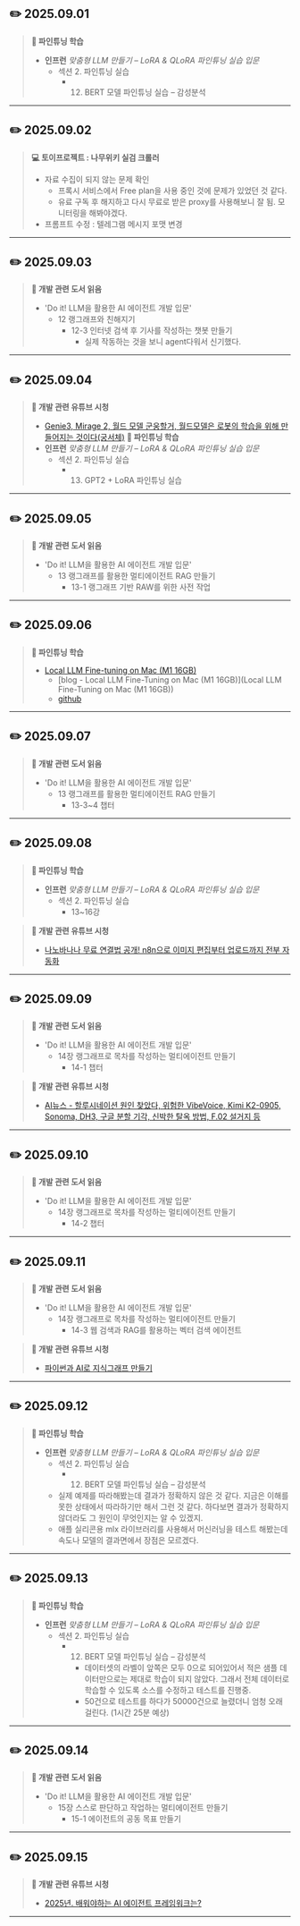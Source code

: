 ## ✏️ 2025.09.01
> **🎥 파인튜닝 학습**
>   - **인프런** _맞춤형 LLM 만들기 – LoRA & QLoRA 파인튜닝 실습 입문_
>       - 섹션 2. 파인튜닝 실습
>           - 12. BERT 모델 파인튜닝 실습 – 감성분석

---

## ✏️ 2025.09.02
> **💻 토이프로젝트 : 나무위키 실검 크롤러**
>   - 자료 수집이 되지 않는 문제 확인
>       - 프록시 서비스에서 Free plan을 사용 중인 것에 문제가 있었던 것 같다.
>       - 유료 구독 후 해지하고 다시 무료로 받은 proxy를 사용해보니 잘 됨. 모니터링을 해봐야겠다.
>   - 프롬프트 수정 : 텔레그램 메시지 포맷 변경

---

## ✏️ 2025.09.03
> **📖 개발 관련 도서 읽음**
>   - 'Do it! LLM을 활용한 AI 에이전트 개발 입문'
>       - 12 랭그래프와 친해지기
>           - 12-3 인터넷 검색 후 기사를 작성하는 챗봇 만들기
>               - 실제 작동하는 것을 보니 agent다워서 신기했다.

---

## ✏️ 2025.09.04
> **📖 개발 관련 유튜브 시청**
>   - [Genie3, Mirage 2, 월드 모델 군웅할거, 월드모델은 로봇의 학습을 위해 만들어지는 것이다(궁서체)](https://youtu.be/fq52EuIeFiY?si=VbuSnjniG6BtbsqO)
> **🎥 파인튜닝 학습**
>   - **인프런** _맞춤형 LLM 만들기 – LoRA & QLoRA 파인튜닝 실습 입문_
>       - 섹션 2. 파인튜닝 실습
>           - 13. GPT2 + LoRA 파인튜닝 실습

---

## ✏️ 2025.09.05
> **📖 개발 관련 도서 읽음**
>   - 'Do it! LLM을 활용한 AI 에이전트 개발 입문'
>       - 13 랭그래프를 활용한 멀티에이전트 RAG 만들기
>           - 13-1 랭그래프 기반 RAW를 위한 사전 작업

---

## ✏️ 2025.09.06
> **🎥 파인튜닝 학습**
>   - [Local LLM Fine-tuning on Mac (M1 16GB)](https://youtu.be/3PIqhdRzhxE?si=C2fL7Gx2aa-tl1pM)
>       - [blog - Local LLM Fine-Tuning on Mac (M1 16GB)](Local LLM Fine-Tuning on Mac (M1 16GB))
>       - [github](https://github.com/ShawhinT/YouTube-Blog/tree/main/LLMs/qlora-mlx)

---

## ✏️ 2025.09.07
> **📖 개발 관련 도서 읽음**
>   - 'Do it! LLM을 활용한 AI 에이전트 개발 입문'
>       - 13 랭그래프를 활용한 멀티에이전트 RAG 만들기
>           - 13-3~4 챕터

---

## ✏️ 2025.09.08
> **🎥 파인튜닝 학습**
>   - **인프런** _맞춤형 LLM 만들기 – LoRA & QLoRA 파인튜닝 실습 입문_
>       - 섹션 2. 파인튜닝 실습
>           - 13~16강

> **📖 개발 관련 유튜브 시청**
>   - [나노바나나 무료 연결법 공개! n8n으로 이미지 편집부터 업로드까지 전부 자동화](https://youtu.be/ow1Mnmz6rho?si=s4XCdt6LWUCkF6dg)

---

## ✏️ 2025.09.09
> **📖 개발 관련 도서 읽음**
>   - 'Do it! LLM을 활용한 AI 에이전트 개발 입문'
>       - 14장 랭그래프로 목차를 작성하는 멀티에이전트 만들기
>           - 14-1 챕터

> **📖 개발 관련 유튜브 시청**
>   - [AI뉴스 - 할루시네이션 원인 찾았다, 위험한 VibeVoice, Kimi K2-0905, Sonoma, DH3, 구글 분할 기각, 신박한 탈옥 방법, F.02 설거지 등](https://youtu.be/zjKZ6dc5-sE?si=XVY9haDhNnvzmSkN)

---

## ✏️ 2025.09.10
> **📖 개발 관련 도서 읽음**
>   - 'Do it! LLM을 활용한 AI 에이전트 개발 입문'
>       - 14장 랭그래프로 목차를 작성하는 멀티에이전트 만들기
>           - 14-2 챕터

---

## ✏️ 2025.09.11
> **📖 개발 관련 도서 읽음**
>   - 'Do it! LLM을 활용한 AI 에이전트 개발 입문'
>       - 14장 랭그래프로 목차를 작성하는 멀티에이전트 만들기
>           - 14-3 웹 검색과 RAG를 활용하는 벡터 검색 에이전트

> **📖 개발 관련 유튜브 시청**
>   - [파이썬과 AI로 지식그래프 만들기](https://youtu.be/_sc5kXcI0l4?si=lx7Czxwct4x1gZ-w)

---

## ✏️ 2025.09.12
> **🎥 파인튜닝 학습**
>   - **인프런** _맞춤형 LLM 만들기 – LoRA & QLoRA 파인튜닝 실습 입문_
>       - 섹션 2. 파인튜닝 실습
>           - 12. BERT 모델 파인튜닝 실습 – 감성분석
>       - 실제 예제를 따라해봤는데 결과가 정확하지 않은 것 같다. 지금은 이해를 못한 상태에서 따라하기만 해서 그런 것 같다. 하다보면 결과가 정확하지 않더라도 그 원인이 무엇인지는 알 수 있겠지.
>       - 애플 실리콘용 mlx 라이브러리를 사용해서 머신러닝을 테스트 해봤는데 속도나 모델의 결과면에서 장점은 모르겠다.

---

## ✏️ 2025.09.13
> **🎥 파인튜닝 학습**
>   - **인프런** _맞춤형 LLM 만들기 – LoRA & QLoRA 파인튜닝 실습 입문_
>       - 섹션 2. 파인튜닝 실습
>           - 12. BERT 모델 파인튜닝 실습 – 감성분석
>               - 데이터셋의 라벨이 앞쪽은 모두 0으로 되어있어서 적은 샘플 데이터만으로는 제대로 학습이 되지 않았다. 그래서 전체 데이터로 학습할 수 있도록 소스를 수정하고 테스트를 진행중.
>               - 50건으로 테스트를 하다가 50000건으로 늘렸더니 엄청 오래 걸린다. (1시간 25분 예상)

---

## ✏️ 2025.09.14
> **📖 개발 관련 도서 읽음**
>   - 'Do it! LLM을 활용한 AI 에이전트 개발 입문'
>       - 15장 스스로 판단하고 작업하는 멀티에이전트 만들기
>           - 15-1 에이전트의 공동 목표 만들기

---

## ✏️ 2025.09.15
> **📖 개발 관련 유튜브 시청**
>   - [2025년. 배워야하는 AI 에이전트 프레임워크는?](https://youtu.be/2M-N2K2zWXI?si=398ttq4INx4m6sdS)

---